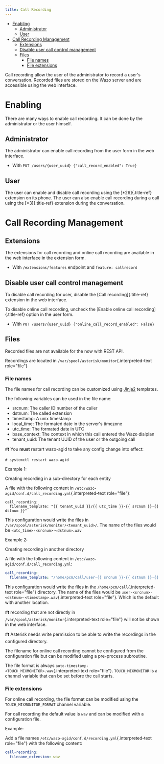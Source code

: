 ```yaml
---
title: Call Recording
---
```


-   [Enabling](#enabling)
    -   [Administrator](#administrator)
    -   [User](#user)
-   [Call Recording Management](#call-recording-management)
    -   [Extensions](#extensions)
    -   [Disable user call control
        management](#disable-user-call-control-management)
    -   [Files](#files)
        -   [File names](#file-names)
        -   [File extensions](#file-extensions)

Call recording allow the user of the administrator to record a user\'s
conversation. Recorded files are stored on the Wazo server and are
accessible using the web interface.

Enabling
========

There are many ways to enable call recording. It can be done by the
administrator or the user himself.

Administrator
-------------

The administrator can enable call recording from the user form in the
web interface.

-   With `PUT /users/{user_uuid} {"call_record_enabled": True}`

User
----

The user can enable and disable call recording using the
[\*26]{.title-ref} extension on its phone. The user can also enable call
recording during a call using the [\*3]{.title-ref} extension during the
conversation.

Call Recording Management
=========================

Extensions
----------

The extensions for call recording and online call recording are
available in the web interface in the extension form.

-   With `/extensions/features` endpoint and `feature: callrecord`

Disable user call control management
------------------------------------

To disable call recording for user, disable the [Call
recording]{.title-ref} extension in the web interface.

To disable online call recording, uncheck the [Enable online call
recording]{.title-ref} option in the user form.

-   With `PUT /users/{user_uuid} {"online_call_record_enabled": False}`

Files
-----

Recorded files are not available for the now with REST API.

Recordings are located in
`/var/spool/asterisk/monitor`{.interpreted-text role="file"}

### File names

The file names for call recording can be customized using
[Jinja2](http://jinja.pocoo.org/docs/2.9/templates/) templates.

The following variables can be used in the file name:

-   srcnum: The caller ID number of the caller
-   dstnum: The called extension
-   timestamp: A unix timestamp
-   local\_time: The formated date in the server\'s timezone
-   utc\_time: The formated date in UTC
-   base\_context: The context in which this call entered the Wazo
    dialplan
-   tenant\_uuid: The tenant UUID of the user or the outgoing call

#:exclamation: You **must** restart wazo-agid to take any config change into effect:

```shell
# systemctl restart wazo-agid
```

Example 1:

Creating recording in a sub-directory for each entity

A file with the following content in
`/etc/wazo-agid/conf.d/call_recording.yml`{.interpreted-text
role="file"}:

``` {.sourceCode .yaml}
call_recording:
  filename_template: "{{ tenant_uuid }}/{{ utc_time }}-{{ srcnum }}-{{ dstnum }}"
```

This configuration would write the files in
`/var/spool/asterisk/monitor/<tenant_uuid>/`. The name of the files would be
`<utc_time>-<srcnum>-<dstnum>.wav`

Example 2:

Creating recording in another directory

A file with the following content in
`/etc/wazo-agid/conf.d/call_recording.yml`:

```YAML
call_recording:
  filename_template: "/home/pcm/call/user-{{ srcnum }}-{{ dstnum }}-{{ timestamp }}"
```

This configuration would write the files in the
`/home/pcm/call`{.interpreted-text role="file"} directory. The name of
the files would be
`user-<srcnum>-<dstnum>-<timestamp>.wav`{.interpreted-text role="file"}.
Which is the default with another location.

#:exclamation: recording that are not directly in
`/var/spool/asterisk/monitor`{.interpreted-text role="file"} will not be
shown in the web interface.

#:exclamation: Asterisk needs write permission to be able to write the recordings in
the configured directory.

The filename for online call recording cannot be configured from the
configuration file but can be modified using a pre-process subroutine.

The file format is always
`auto-timestamp-<TOUCH_MIXMONITOR>.wav`{.interpreted-text role="file"}.
`TOUCH_MIXMONITOR` is a channel variable that can be set before the call
starts.

### File extensions

For online call recording, the file format can be modified using the
`TOUCH_MIXMONITOR_FORMAT` channel variable.

For call recording the default value is `wav` and can be modified with a
configuration file.

Example:

Add a file names `/etc/wazo-agid/conf.d/recording.yml`{.interpreted-text
role="file"} with the following content:

```YAML
call-recording:
  filename_extension: wav
```
